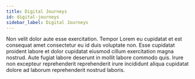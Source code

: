 ```yaml
---
title: Digital Journeys
id: digital-journeys
sidebar_label: Digital Journeys
---
```


Non velit dolor aute esse exercitation. Tempor Lorem eu cupidatat et est consequat amet consectetur eu id duis voluptate non. Esse cupidatat proident labore et dolor cupidatat eiusmod cillum exercitation magna nostrud. Aute fugiat labore deserunt in mollit labore commodo quis. Irure non excepteur reprehenderit reprehenderit irure incididunt aliqua cupidatat dolore ad laborum reprehenderit nostrud laboris.

